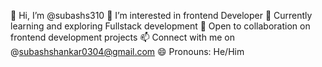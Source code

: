 👋 Hi, I’m @subashs310
👀 I’m interested in frontend Developer 
🚀 Currently learning and exploring Fullstack development 
💬 Open to collaboration on frontend development projects
📫 Connect with me on @subashshankar0304@gmail.com
😄 Pronouns: He/Him




